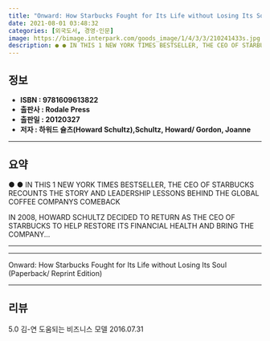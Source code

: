 ```yaml
---
title: "Onward: How Starbucks Fought for Its Life without Losing Its Soul (Paperback/ Reprint Edition)"
date: 2021-08-01 03:48:32
categories: [외국도서, 경영-인문]
image: https://bimage.interpark.com/goods_image/1/4/3/3/210241433s.jpg
description: ● ● IN THIS 1 NEW YORK TIMES BESTSELLER, THE CEO OF STARBUCKS RECOUNTS THE STORY AND LEADERSHIP LESSONS BEHIND THE GLOBAL COFFEE COMPANYS COMEBACK IN 2008,
---
```


## **정보**

- **ISBN : 9781609613822**
- **출판사 : Rodale Press**
- **출판일 : 20120327**
- **저자 : 하워드 슐츠(Howard Schultz),Schultz, Howard/ Gordon, Joanne**

------



## **요약**

●  ●  IN THIS 1 NEW YORK TIMES BESTSELLER, THE CEO OF STARBUCKS RECOUNTS THE STORY AND LEADERSHIP
LESSONS BEHIND THE GLOBAL COFFEE COMPANYS COMEBACK


IN 2008, HOWARD SCHULTZ DECIDED TO RETURN AS THE CEO OF STARBUCKS TO HELP RESTORE ITS FINANCIAL HEALTH AND BRING THE COMPANY... 

------



------


Onward: How Starbucks Fought for Its Life without Losing Its Soul (Paperback/ Reprint Edition) 

------


## **리뷰** 

5.0 김-연 도움되는 비즈니스 모델 2016.07.31 <br/>